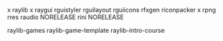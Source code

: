 x raylib
x raygui
   rguistyler
   rguilayout
   rguiicons
  rfxgen
  riconpacker
x rpng
  rres
  raudio NORELEASE
  rini NORELEASE

  raylib-games
  raylib-game-template
  raylib-intro-course

